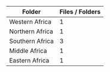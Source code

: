 | Folder          |   Files / Folders |
|-----------------|-------------------|
| Western Africa  |                 1 |
| Northern Africa |                 1 |
| Southern Africa |                 3 |
| Middle Africa   |                 1 |
| Eastern Africa  |                 1 |